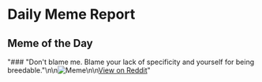 # Daily Meme Report

## Meme of the Day
"### \"Don't blame me. Blame your lack of specificity and yourself for being breedable.\"\n\n![Meme](https://i.redd.it/9pfpsmx02cjd1.png)\n\n[View on Reddit](https://redd.it/1euym9n)"

